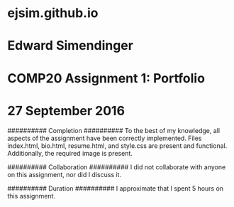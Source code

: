 # ejsim.github.io

# Edward Simendinger
# COMP20 Assignment 1: Portfolio
# 27 September 2016

########## Completion ##########
To the best of my knowledge, all aspects of the assignment have been correctly
implemented. Files index.html, bio.html, resume.html, and style.css are present
and functional. Additionally, the required image is present.

########## Collaboration ##########
I did not collaborate with anyone on this assignment, nor did I discuss it.

########## Duration ##########
I approximate that I spent 5 hours on this assignment.
